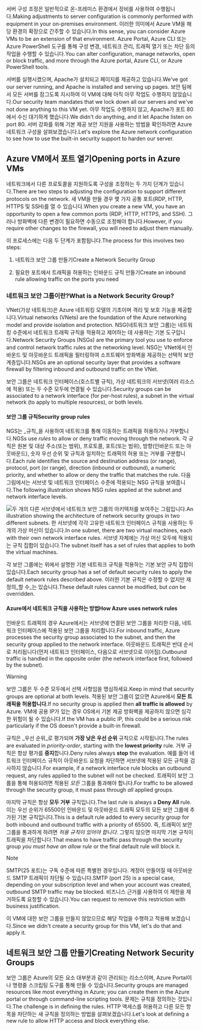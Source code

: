 <span data-ttu-id="fb1c0-101">서버 구성 조정은 일반적으로 온-프레미스 환경에서 장비를 사용하여 수행됩니다.</span><span class="sxs-lookup"><span data-stu-id="fb1c0-101">Making adjustments to server configuration is commonly performed with equipment in your on-premises environment.</span></span> <span data-ttu-id="fb1c0-102">이러한 의미에서 Azure VM을 해당 환경의 확장으로 간주할 수 있습니다.</span><span class="sxs-lookup"><span data-stu-id="fb1c0-102">In this sense, you can consider Azure VMs to be an extension of that environment.</span></span> <span data-ttu-id="fb1c0-103">Azure Portal, Azure CLI 또는 Azure PowerShell 도구를 통해 구성 변경, 네트워크 관리, 트래픽 열기 또는 차단 등의 작업을 수행할 수 있습니다.</span><span class="sxs-lookup"><span data-stu-id="fb1c0-103">You can alter configuration, manage networks, open or block traffic, and more through the Azure portal, Azure CLI, or Azure PowerShell tools.</span></span>

<span data-ttu-id="fb1c0-104">서버를 실행시켰으며, Apache가 설치되고 페이지를 제공하고 있습니다.</span><span class="sxs-lookup"><span data-stu-id="fb1c0-104">We've got our server running, and Apache is installed and serving up pages.</span></span> <span data-ttu-id="fb1c0-105">보안 팀에서 모든 서버를 잠그도록 지시하여 이 VM에 대해 아직 아무 작업도 수행하지 않았습니다.</span><span class="sxs-lookup"><span data-stu-id="fb1c0-105">Our security team mandates that we lock down all our servers and we've not done anything to this VM yet.</span></span> <span data-ttu-id="fb1c0-106">아무 작업도 수행하지 않고, Apache가 포트 80에서 수신 대기하게 했습니다.</span><span class="sxs-lookup"><span data-stu-id="fb1c0-106">We didn't do anything, and it let Apache listen on port 80.</span></span> <span data-ttu-id="fb1c0-107">서버 강화를 위해 기본 제공 보안 지원을 사용하는 방법을 확인하려면 Azure 네트워크 구성을 살펴보겠습니다.</span><span class="sxs-lookup"><span data-stu-id="fb1c0-107">Let's explore the Azure network configuration to see how to use the built-in security support to harden our server.</span></span>

## <a name="opening-ports-in-azure-vms"></a><span data-ttu-id="fb1c0-108">Azure VM에서 포트 열기</span><span class="sxs-lookup"><span data-stu-id="fb1c0-108">Opening ports in Azure VMs</span></span>

<!-- TODO: Azure portal is inconsistent here in applying the NSG.
By default, new VMs are locked down. 

Apps can make outgoing requests, but the only inbound traffic allowed is from the virtual network (e.g., other resources on the same local network), and from Azure's Load Balancer (probe checks). -->

<span data-ttu-id="fb1c0-109">네트워크에서 다른 프로토콜을 지원하도록 구성을 조정하는 두 가지 단계가 있습니다.</span><span class="sxs-lookup"><span data-stu-id="fb1c0-109">There are two steps to adjusting the configuration to support different protocols on the network.</span></span> <span data-ttu-id="fb1c0-110">새 VM을 만들 경우 몇 가지 공통 포트(RDP, HTTP, HTTPS 및 SSH)를 열 수 있습니다.</span><span class="sxs-lookup"><span data-stu-id="fb1c0-110">When you create a new VM, you have an opportunity to open a few common ports (RDP, HTTP, HTTPS, and SSH).</span></span> <span data-ttu-id="fb1c0-111">그러나 방화벽에 다른 변경이 필요하면 수동으로 조정해야 합니다.</span><span class="sxs-lookup"><span data-stu-id="fb1c0-111">However, if you require other changes to the firewall, you will need to adjust them manually.</span></span>

<span data-ttu-id="fb1c0-112">이 프로세스에는 다음 두 단계가 포함됩니다.</span><span class="sxs-lookup"><span data-stu-id="fb1c0-112">The process for this involves two steps:</span></span>

1. <span data-ttu-id="fb1c0-113">네트워크 보안 그룹 만들기</span><span class="sxs-lookup"><span data-stu-id="fb1c0-113">Create a Network Security Group</span></span>

1. <span data-ttu-id="fb1c0-114">필요한 포트에서 트래픽을 허용하는 인바운드 규칙 만들기</span><span class="sxs-lookup"><span data-stu-id="fb1c0-114">Create an inbound rule allowing traffic on the ports you need</span></span>

### <a name="what-is-a-network-security-group"></a><span data-ttu-id="fb1c0-115">네트워크 보안 그룹이란?</span><span class="sxs-lookup"><span data-stu-id="fb1c0-115">What is a Network Security Group?</span></span>

<span data-ttu-id="fb1c0-116">VNet(가상 네트워크)은 Azure 네트워킹 모델의 기초이며 격리 및 보호 기능을 제공합니다.</span><span class="sxs-lookup"><span data-stu-id="fb1c0-116">Virtual networks (VNets) are the foundation of the Azure networking model and provide isolation and protection.</span></span> <span data-ttu-id="fb1c0-117">NSG(네트워크 보안 그룹)는 네트워킹 수준에서 네트워크 트래픽 규칙을 적용하고 제어하는 데 사용하는 기본 도구입니다.</span><span class="sxs-lookup"><span data-stu-id="fb1c0-117">Network Security Groups (NSGs) are the primary tool you use to enforce and control network traffic rules at the networking level.</span></span> <span data-ttu-id="fb1c0-118">NSG는 VNet에서 인바운드 및 아웃바운드 트래픽을 필터링하여 소프트웨어 방화벽을 제공하는 선택적 보안 계층입니다.</span><span class="sxs-lookup"><span data-stu-id="fb1c0-118">NSGs are an optional security layer that provides a software firewall by filtering inbound and outbound traffic on the VNet.</span></span> 

<span data-ttu-id="fb1c0-119">보안 그룹은 네트워크 인터페이스(호스트별 규칙), 가상 네트워크의 서브넷(여러 리소스에 적용) 또는 두 수준 모두에 연결될 수 있습니다.</span><span class="sxs-lookup"><span data-stu-id="fb1c0-119">Security groups can be associated to a network interface (for per-host rules), a subnet in the virtual network (to apply to multiple resources), or both levels.</span></span> 

#### <a name="security-group-rules"></a><span data-ttu-id="fb1c0-120">보안 그룹 규칙</span><span class="sxs-lookup"><span data-stu-id="fb1c0-120">Security group rules</span></span>

<span data-ttu-id="fb1c0-121">NGS는 _규칙_을 사용하여 네트워크를 통해 이동하는 트래픽을 허용하거나 거부합니다.</span><span class="sxs-lookup"><span data-stu-id="fb1c0-121">NGSs use _rules_ to allow or deny traffic moving through the network.</span></span> <span data-ttu-id="fb1c0-122">각 규칙은 원본 및 대상 주소(또는 범위), 프로토콜, 포트(또는 범위), 방향(인바운드 또는 아웃바운드), 숫자 우선 순위 및 규칙과 일치하는 트래픽의 허용 또는 거부를 구분합니다.</span><span class="sxs-lookup"><span data-stu-id="fb1c0-122">Each rule identifies the source and destination address (or range), protocol, port (or range), direction (inbound or outbound), a numeric priority, and whether to allow or deny the traffic that matches the rule.</span></span> <span data-ttu-id="fb1c0-123">다음 그림에서는 서브넷 및 네트워크 인터페이스 수준에 적용되는 NSG 규칙을 보여줍니다.</span><span class="sxs-lookup"><span data-stu-id="fb1c0-123">The following illustration shows NSG rules applied at the subnet and network interface levels.</span></span>

![<span data-ttu-id="fb1c0-124">두 개의 다른 서브넷에서 네트워크 보안 그룹의 아키텍처를 보여주는 그림입니다.</span><span class="sxs-lookup"><span data-stu-id="fb1c0-124">An illustration showing the architecture of network security groups in two different subnets.</span></span> <span data-ttu-id="fb1c0-125">한 서브넷에 각각 고유한 네트워크 인터페이스 규칙을 사용하는 두 개의 가상 머신이 있습니다.</span><span class="sxs-lookup"><span data-stu-id="fb1c0-125">In one subnet, there are two virtual machines, each with their own network interface rules.</span></span>  <span data-ttu-id="fb1c0-126">서브넷 자체에는 가상 머신 모두에 적용되는 규칙 집합이 있습니다.</span><span class="sxs-lookup"><span data-stu-id="fb1c0-126">The subnet itself has a set of rules that applies to both the virtual machines.</span></span> ](../media-drafts/7-nsg-rules.png)

<span data-ttu-id="fb1c0-127">각 보안 그룹에는 위에서 설명한 기본 네트워크 규칙을 적용하는 기본 보안 규칙 집합이 있습니다.</span><span class="sxs-lookup"><span data-stu-id="fb1c0-127">Each security group has a set of default security rules to apply the default network rules described above.</span></span> <span data-ttu-id="fb1c0-128">이러한 기본 규칙은 수정할 수 없지만 재정의_할 수_는 있습니다.</span><span class="sxs-lookup"><span data-stu-id="fb1c0-128">These default rules cannot be modified, but _can_ be overridden.</span></span>

#### <a name="how-azure-uses-network-rules"></a><span data-ttu-id="fb1c0-129">Azure에서 네트워크 규칙을 사용하는 방법</span><span class="sxs-lookup"><span data-stu-id="fb1c0-129">How Azure uses network rules</span></span>

<span data-ttu-id="fb1c0-130">인바운드 트래픽의 경우 Azure에서는 서브넷에 연결된 보안 그룹을 처리한 다음, 네트워크 인터페이스에 적용된 보안 그룹을 처리합니다.</span><span class="sxs-lookup"><span data-stu-id="fb1c0-130">For inbound traffic, Azure processes the security group associated to the subnet, and then the security group applied to the network interface.</span></span> <span data-ttu-id="fb1c0-131">아웃바운드 트래픽은 반대 순서로 처리됩니다(먼저 네트워크 인터페이스, 다음으로 서브넷으로 이어짐).</span><span class="sxs-lookup"><span data-stu-id="fb1c0-131">Outbound traffic is handled in the opposite order (the network interface first, followed by the subnet).</span></span>

> [!WARNING]
> <span data-ttu-id="fb1c0-132">보안 그룹은 두 수준 모두에서 선택 사항임을 명심하세요.</span><span class="sxs-lookup"><span data-stu-id="fb1c0-132">Keep in mind that security groups are optional at both levels.</span></span> <span data-ttu-id="fb1c0-133">적용된 보안 그룹이 없으면 Azure에서 **모든 트래픽을 허용합니다**.</span><span class="sxs-lookup"><span data-stu-id="fb1c0-133">If no security group is applied then **all traffic is allowed** by Azure.</span></span> <span data-ttu-id="fb1c0-134">VM에 공용 IP가 있는 경우 OS에서 기본 제공 방화벽을 제공하지 않으면 심각한 위험이 될 수 있습니다.</span><span class="sxs-lookup"><span data-stu-id="fb1c0-134">If the VM has a public IP, this could be a serious risk particularly if the OS doesn't provide a built-in firewall.</span></span>

<span data-ttu-id="fb1c0-135">규칙은 _우선 순위_로 평가되며 **가장 낮은 우선 순위** 규칙으로 시작됩니다.</span><span class="sxs-lookup"><span data-stu-id="fb1c0-135">The rules are evaluated in _priority-order_, starting with the **lowest priority** rule.</span></span> <span data-ttu-id="fb1c0-136">거부 규칙은 항상 평가를 **중지**합니다.</span><span class="sxs-lookup"><span data-stu-id="fb1c0-136">Deny rules always **stop** the evaluation.</span></span> <span data-ttu-id="fb1c0-137">예를 들어 네트워크 인터페이스 규칙이 아웃바운드 요청을 차단하면 서브넷에 적용된 모든 규칙을 검사하지 않습니다.</span><span class="sxs-lookup"><span data-stu-id="fb1c0-137">For example, if a network interface rule blocks an outbound request, any rules applied to the subnet will not be checked.</span></span> <span data-ttu-id="fb1c0-138">트래픽이 보안 그룹을 통해 허용되려면 적용된 _모든_ 그룹을 통과해야 합니다.</span><span class="sxs-lookup"><span data-stu-id="fb1c0-138">For traffic to be allowed through the security group, it must pass through _all_ applied groups.</span></span>

<span data-ttu-id="fb1c0-139">마지막 규칙은 항상 **모두 거부** 규칙입니다.</span><span class="sxs-lookup"><span data-stu-id="fb1c0-139">The last rule is always a **Deny All** rule.</span></span> <span data-ttu-id="fb1c0-140">이는 우선 순위가 65500인 인바운드 및 아웃바운드 트래픽 모두의 모든 보안 그룹에 추가된 기본 규칙입니다.</span><span class="sxs-lookup"><span data-stu-id="fb1c0-140">This is a default rule added to every security group for both inbound and outbound traffic with a priority of 65500.</span></span> <span data-ttu-id="fb1c0-141">즉, 트래픽이 보안 그룹을 통과하게 하려면 _허용 규칙이 있어야 합니다_. 그렇지 않으면 마지막 기본 규칙이 트래픽을 차단합니다.</span><span class="sxs-lookup"><span data-stu-id="fb1c0-141">That means to have traffic pass through the security group _you must have an allow rule_ or the final default rule will block it.</span></span>

> [!NOTE]
> <span data-ttu-id="fb1c0-142">SMTP(25 포트)는 구독 수준에 따른 특별한 경우입니다. 계정이 만들어질 때 아웃바운드 SMTP 트래픽이 차단될 수 있습니다.</span><span class="sxs-lookup"><span data-stu-id="fb1c0-142">SMTP (port 25) is a special case, depending on your subscription level and when your account was created, outbound SMTP traffic may be blocked.</span></span> <span data-ttu-id="fb1c0-143">비즈니스 근거를 사용하여 이 제한을 제거하도록 요청할 수 있습니다.</span><span class="sxs-lookup"><span data-stu-id="fb1c0-143">You can request to remove this restriction with business justification.</span></span>

<span data-ttu-id="fb1c0-144">이 VM에 대한 보안 그룹을 만들지 않았으므로 해당 작업을 수행하고 적용해 보겠습니다.</span><span class="sxs-lookup"><span data-stu-id="fb1c0-144">Since we didn't create a security group for this VM, let's do that and apply it.</span></span>

## <a name="creating-network-security-groups"></a><span data-ttu-id="fb1c0-145">네트워크 보안 그룹 만들기</span><span class="sxs-lookup"><span data-stu-id="fb1c0-145">Creating Network Security Groups</span></span>

<span data-ttu-id="fb1c0-146">보안 그룹은 Azure의 모든 요소 대부분과 같이 관리되는 리소스이며, Azure Portal이나 명령줄 스크립팅 도구를 통해 만들 수 있습니다.</span><span class="sxs-lookup"><span data-stu-id="fb1c0-146">Security groups are managed resources like most everything in Azure; you can create them in the Azure portal or through command-line scripting tools.</span></span> <span data-ttu-id="fb1c0-147">문제는 규칙을 정의하는 것입니다.</span><span class="sxs-lookup"><span data-stu-id="fb1c0-147">The challenge is in defining the rules.</span></span> <span data-ttu-id="fb1c0-148">HTTP 액세스를 허용하고 다른 모든 항목을 차단하는 새 규칙을 정의하는 방법을 살펴보겠습니다.</span><span class="sxs-lookup"><span data-stu-id="fb1c0-148">Let's look at defining a new rule to allow HTTP access and block everything else.</span></span>